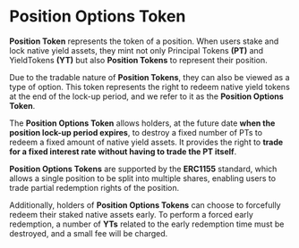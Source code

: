 # Position Options Token

**Position Token** represents the token of a position. When users stake and lock native yield assets, they mint not only Principal Tokens **(PT)** and YieldTokens **(YT)** but also **Position Tokens** to represent their position.

Due to the tradable nature of **Position Tokens**, they can also be viewed as a type of option. This token represents the right to redeem native yield tokens at the end of the lock-up period, and we refer to it as the **Position Options Token**.

The **Position Options Token** allows holders, at the future date **when the position lock-up period expires**, to destroy a fixed number of PTs to redeem a fixed amount of native yield assets. It provides the right to **trade for a fixed interest rate** **without having to trade the PT itself**.

**Position Options Tokens** are supported by the **ERC1155** standard, which allows a single position to be split into multiple shares, enabling users to trade partial redemption rights of the position.

Additionally, holders of **Position Options Tokens** can choose to forcefully redeem their staked native assets early. To perform a forced early redemption, a number of **YTs** related to the early redemption time must be destroyed, and a small fee will be charged.
